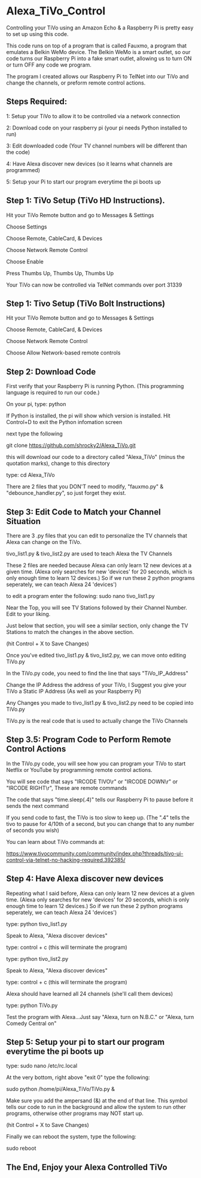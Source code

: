 # Alexa_TiVo_Control
Controlling your TiVo using an Amazon Echo & a Raspberry Pi is pretty easy to set up using this code.

This code runs on top of a program that is called Fauxmo, a program that emulates a Belkin WeMo device. The Belkin WeMo is a smart outlet, so our code turns our Raspberry Pi into a fake smart outlet, allowing us to turn ON or turn OFF any code we program.

The program I created allows our Raspberry Pi to TelNet into our TiVo and change the channels, or preform remote control actions.

Steps Required:
----------------------------------------------------------------------------------
1: Setup your TiVo to allow it to be controlled via a network connection

2: Download code on your raspberry pi (your pi needs Python installed to run) 

3: Edit downloaded code (Your TV channel numbers will be different than the code)

4: Have Alexa discover new devices (so it learns what channels are programmed)

5: Setup your Pi to start our program everytime the pi boots up

Step 1: TiVo Setup (TiVo HD Instructions).
----------------------------------------------------------------------------------
Hit your TiVo Remote button and go to Messages & Settings

Choose Settings

Choose Remote, CableCard, & Devices

Choose Network Remote Control

Choose Enable

Press Thumbs Up, Thumbs Up, Thumbs Up

Your TiVo can now be controlled via TelNet commands over port 31339

Step 1: Tivo Setup (TiVo Bolt Instructions)
----------------------------------------------------------------------------------
Hit your TiVo Remote button and go to Messages & Settings

Choose Remote, CableCard, & Devices

Choose Network Remote Control

Choose Allow Network-based remote controls

Step 2: Download Code
----------------------------------------------------------------------------------
First verify that your Raspberry Pi is running Python. (This programming language is required to run our code.)

On your pi, type: python 

If Python is installed, the pi will show which version is installed. Hit Control+D to exit the Python infomation screen

next type the following

git clone https://github.com/shrocky2/Alexa_TiVo.git

this will download our code to a directory called "Alexa_TiVo" (minus the quotation marks), change to this directory

type: cd Alexa_TiVo

There are 2 files that you DON'T need to modify, "fauxmo.py" & "debounce_handler.py", so just forget they exist.


Step 3: Edit Code to Match your Channel Situation
----------------------------------------------------------------------------------
There are 3 .py files that you can edit to personalize the TV channels that Alexa can change on the TiVo.

tivo_list1.py & tivo_list2.py are used to teach Alexa the TV Channels

These 2 files are needed because Alexa can only learn 12 new devices at a given time. (Alexa only searches for new 'devices' for 20 seconds, which is only enough time to learn 12 devices.) So if we run these 2 python programs seperately, we can teach Alexa 24 'devices')

to edit a program enter the following: sudo nano tivo_list1.py

Near the Top, you will see TV Stations followed by their Channel Number. Edit to your liking.

Just below that section, you will see a similar section, only change the TV Stations to match the changes in the above section.

(hit Control + X to Save Changes)

Once you've edited tivo_list1.py & tivo_list2.py, we can move onto editing TiVo.py

In the TiVo.py code, you need to find the line that says "TiVo_IP_Address"

Change the IP Address the address of your TiVo, I Suggest you give your TiVo a Static IP Address (As well as your Raspberry Pi)

Any Changes you made to tivo_list1.py & tivo_list2.py need to be copied into TiVo.py

TiVo.py is the real code that is used to actually change the TiVo Channels

Step 3.5: Program Code to Perform Remote Control Actions
----------------------------------------------------------------------------------
In the TiVo.py code, you will see how you can program your TiVo to start Netflix or YouTube by programming remote control actions.

You will see code that says "IRCODE TIVO\r" or "IRCODE DOWN\r" or "IRCODE RIGHT\r", These are remote commands

The code that says "time.sleep(.4)" tells our Raspberry Pi to pause before it sends the next command

If you send code to fast, the TiVo is too slow to keep up. (The ".4" tells the tivo to pause for 4/10th of a second, but you can change that to any number of seconds you wish)

You can learn about TiVo commands at:

https://www.tivocommunity.com/community/index.php?threads/tivo-ui-control-via-telnet-no-hacking-required.392385/


Step 4: Have Alexa discover new devices
----------------------------------------------------------------------------------
Repeating what I said before, Alexa can only learn 12 new devices at a given time. (Alexa only searches for new 'devices' for 20 seconds, which is only enough time to learn 12 devices.) So if we run these 2 python programs seperately, we can teach Alexa 24 'devices')

type: python tivo_list1.py

Speak to Alexa, "Alexa discover devices"

type: control + c (this will terminate the program)

type: python tivo_list2.py

Speak to Alexa, "Alexa discover devices"

type: control + c (this will terminate the program)

Alexa should have learned all 24 channels (she'll call them devices)

type: python TiVo.py

Test the program with Alexa...Just say "Alexa, turn on N.B.C." or "Alexa, turn Comedy Central on"

Step 5: Setup your pi to start our program everytime the pi boots up
----------------------------------------------------------------------------------
type: sudo nano /etc/rc.local

At the very bottom, right above "exit 0" type the following:

sudo python /home/pi/Alexa_TiVo/TiVo.py &

Make sure you add the ampersand (&) at the end of that line. This symbol tells our code to run in the background and allow the system to run other programs, otherwise other programs may NOT start up.

(hit Control + X to Save Changes)

Finally we can reboot the system, type the following:

sudo reboot

The End, Enjoy your Alexa Controlled TiVo
----------------------------------------------------------------------------------
